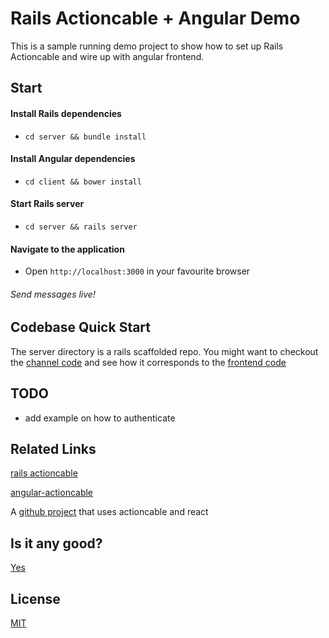 # Rails Actioncable + Angular Demo

This is a sample running demo project to show how to set up Rails Actioncable and wire up with angular frontend.

## Start


#### Install Rails dependencies
 - `cd server && bundle install`

#### Install Angular dependencies
 - `cd client && bower install`

#### Start Rails server
 - `cd server && rails server`

#### Navigate to the application
 - Open `http://localhost:3000` in your favourite browser

###### Send messages live!


## Codebase Quick Start

The server directory is a rails scaffolded repo. You might want to checkout the [channel code](https://github.com/Neil-Ni/rails5-actioncable-angular-demo/blob/master/server/app/channels/chat_channel.rb#L1-L19) and see how it corresponds to the [frontend code](https://github.com/Neil-Ni/rails5-actioncable-angular-demo/blob/master/client/index.html#L38-L50)

## TODO

- add example on how to authenticate


## Related Links

[rails actioncable](https://github.com/rails/rails/tree/master/actioncable)

[angular-actioncable](https://github.com/angular-actioncable/angular-actioncable)

A [github project](https://github.com/deploysage/deploysage) that uses actioncable and react

## Is it any good?

[Yes](http://news.ycombinator.com/item?id=3067434)

## License

[MIT](https://github.com/Neil-Ni/rails5-actioncable-angular-demo/blob/master/LICENSE)
